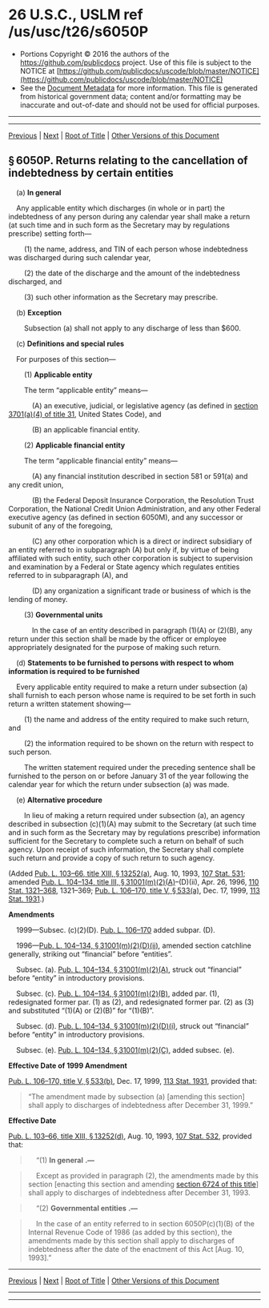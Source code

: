 ---
---

# 26 U.S.C., USLM ref /us/usc/t26/s6050P

* Portions Copyright © 2016 the authors of the https://github.com/publicdocs project.
  Use of this file is subject to the NOTICE at [https://github.com/publicdocs/uscode/blob/master/NOTICE](https://github.com/publicdocs/uscode/blob/master/NOTICE)
* See the [Document Metadata](././../../../../../../../..//README.md) for more information.
  This file is generated from historical government data; content and/or formatting may be inaccurate and out-of-date and should not be used for official purposes.

----------
----------

[Previous](./../../../../../../../..//us/usc/t26/stF/ch61/schA/ptIII/sptB/m__us_usc_t26_s6050N.md) | [Next](./../../../../../../../..//us/usc/t26/stF/ch61/schA/ptIII/sptB/m__us_usc_t26_s6050Q.md) | [Root of Title](./../../../../../../../../) | [Other Versions of this Document](https://publicdocs.github.io/go/links?ns=uslm&ref=%2Fus%2Fusc%2Ft26%2Fs6050P)

## § 6050P. Returns relating to the cancellation of indebtedness by certain entities

    (a) __In general__ 

    Any applicable entity which discharges (in whole or in part) the indebtedness of any person during any calendar year shall make a return (at such time and in such form as the Secretary may by regulations prescribe) setting forth—

        (1) the name, address, and TIN of each person whose indebtedness was discharged during such calendar year,

        (2) the date of the discharge and the amount of the indebtedness discharged, and

        (3) such other information as the Secretary may prescribe.

    (b) __Exception__ 

        Subsection (a) shall not apply to any discharge of less than $600.

    (c) __Definitions and special rules__ 

    For purposes of this section—

        (1) __Applicable entity__ 

        The term “applicable entity” means—

            (A) an executive, judicial, or legislative agency (as defined in [section 3701(a)(4) of title 31][/us/usc/t31/s3701/a/4], United States Code), and

            (B) an applicable financial entity.

        (2) __Applicable financial entity__ 

        The term “applicable financial entity” means—

            (A) any financial institution described in section 581 or 591(a) and any credit union,

            (B) the Federal Deposit Insurance Corporation, the Resolution Trust Corporation, the National Credit Union Administration, and any other Federal executive agency (as defined in section 6050M), and any successor or subunit of any of the foregoing,

            (C) any other corporation which is a direct or indirect subsidiary of an entity referred to in subparagraph (A) but only if, by virtue of being affiliated with such entity, such other corporation is subject to supervision and examination by a Federal or State agency which regulates entities referred to in subparagraph (A), and

            (D) any organization a significant trade or business of which is the lending of money.

        (3) __Governmental units__ 

            In the case of an entity described in paragraph (1)(A) or (2)(B), any return under this section shall be made by the officer or employee appropriately designated for the purpose of making such return.

    (d) __Statements to be furnished to persons with respect to whom information is required to be furnished__ 

    Every applicable entity required to make a return under subsection (a) shall furnish to each person whose name is required to be set forth in such return a written statement showing—

        (1) the name and address of the entity required to make such return, and

        (2) the information required to be shown on the return with respect to such person.

        The written statement required under the preceding sentence shall be furnished to the person on or before January 31 of the year following the calendar year for which the return under subsection (a) was made.

    (e) __Alternative procedure__ 

        In lieu of making a return required under subsection (a), an agency described in subsection (c)(1)(A) may submit to the Secretary (at such time and in such form as the Secretary may by regulations prescribe) information sufficient for the Secretary to complete such a return on behalf of such agency. Upon receipt of such information, the Secretary shall complete such return and provide a copy of such return to such agency.

(Added [Pub. L. 103–66, title XIII, § 13252(a)][/us/pl/103/66/s13252/a], Aug. 10, 1993, [107 Stat. 531][/us/stat/107/531]; amended [Pub. L. 104–134, title III, § 31001(m)(2)(A)][/us/pl/104/134/s31001/m/2/A]–(D)(ii), Apr. 26, 1996, [110 Stat. 1321–368][/us/stat/110/1321-368], 1321–369; [Pub. L. 106–170, title V, § 533(a)][/us/pl/106/170/s533/a], Dec. 17, 1999, [113 Stat. 1931][/us/stat/113/1931].)

 __Amendments__ 

    1999—Subsec. (c)(2)(D). [Pub. L. 106–170][/us/pl/106/170] added subpar. (D).

    1996—[Pub. L. 104–134, § 31001(m)(2)(D)(ii)][/us/pl/104/134/s31001/m/2/D/ii], amended section catchline generally, striking out “financial” before “entities”.

    Subsec. (a). [Pub. L. 104–134, § 31001(m)(2)(A)][/us/pl/104/134/s31001/m/2/A], struck out “financial” before “entity” in introductory provisions.

    Subsec. (c). [Pub. L. 104–134, § 31001(m)(2)(B)][/us/pl/104/134/s31001/m/2/B], added par. (1), redesignated former par. (1) as (2), and redesignated former par. (2) as (3) and substituted “(1)(A) or (2)(B)” for “(1)(B)”.

    Subsec. (d). [Pub. L. 104–134, § 31001(m)(2)(D)(i)][/us/pl/104/134/s31001/m/2/D/i], struck out “financial” before “entity” in introductory provisions.

    Subsec. (e). [Pub. L. 104–134, § 31001(m)(2)(C)][/us/pl/104/134/s31001/m/2/C], added subsec. (e).

 __Effective Date of 1999 Amendment__ 

[Pub. L. 106–170, title V, § 533(b)][/us/pl/106/170/s533/b], Dec. 17, 1999, [113 Stat. 1931][/us/stat/113/1931], provided that: 

> “The amendment made by subsection (a) \[amending this section\] shall apply to discharges of indebtedness after December 31, 1999.”

 __Effective Date__ 

[Pub. L. 103–66, title XIII, § 13252(d)][/us/pl/103/66/s13252/d], Aug. 10, 1993, [107 Stat. 532][/us/stat/107/532], provided that:

>     “(1)  __In general__  __.—__ 

>     Except as provided in paragraph (2), the amendments made by this section \[enacting this section and amending [section 6724 of this title][/us/usc/t26/s6724]\] shall apply to discharges of indebtedness after December 31, 1993.

>     “(2)  __Governmental entities__  __.—__ 

>     In the case of an entity referred to in section 6050P(c)(1)(B) of the Internal Revenue Code of 1986 (as added by this section), the amendments made by this section shall apply to discharges of indebtedness after the date of the enactment of this Act \[Aug. 10, 1993\].”

----------

[Previous](./../../../../../../../..//us/usc/t26/stF/ch61/schA/ptIII/sptB/m__us_usc_t26_s6050N.md) | [Next](./../../../../../../../..//us/usc/t26/stF/ch61/schA/ptIII/sptB/m__us_usc_t26_s6050Q.md) | [Root of Title](./../../../../../../../../) | [Other Versions of this Document](https://publicdocs.github.io/go/links?ns=uslm&ref=%2Fus%2Fusc%2Ft26%2Fs6050P)

----------
----------

[/us/usc/t31/s3701/a/4]: https://publicdocs.github.io/go/links?ns=uslm&ref=%2Fus%2Fusc%2Ft31%2Fs3701%2Fa%2F4
[/us/pl/103/66/s13252/a]: https://publicdocs.github.io/go/links?ns=uslm&ref=%2Fus%2Fpl%2F103%2F66%2Fs13252%2Fa
[/us/stat/107/531]: https://publicdocs.github.io/go/links?ns=uslm&ref=%2Fus%2Fstat%2F107%2F531
[/us/pl/104/134/s31001/m/2/A]: https://publicdocs.github.io/go/links?ns=uslm&ref=%2Fus%2Fpl%2F104%2F134%2Fs31001%2Fm%2F2%2FA
[/us/stat/110/1321-368]: https://publicdocs.github.io/go/links?ns=uslm&ref=%2Fus%2Fstat%2F110%2F1321-368
[/us/pl/106/170/s533/a]: https://publicdocs.github.io/go/links?ns=uslm&ref=%2Fus%2Fpl%2F106%2F170%2Fs533%2Fa
[/us/stat/113/1931]: https://publicdocs.github.io/go/links?ns=uslm&ref=%2Fus%2Fstat%2F113%2F1931
[/us/pl/106/170]: https://publicdocs.github.io/go/links?ns=uslm&ref=%2Fus%2Fpl%2F106%2F170
[/us/pl/104/134/s31001/m/2/D/ii]: https://publicdocs.github.io/go/links?ns=uslm&ref=%2Fus%2Fpl%2F104%2F134%2Fs31001%2Fm%2F2%2FD%2Fii
[/us/pl/104/134/s31001/m/2/A]: https://publicdocs.github.io/go/links?ns=uslm&ref=%2Fus%2Fpl%2F104%2F134%2Fs31001%2Fm%2F2%2FA
[/us/pl/104/134/s31001/m/2/B]: https://publicdocs.github.io/go/links?ns=uslm&ref=%2Fus%2Fpl%2F104%2F134%2Fs31001%2Fm%2F2%2FB
[/us/pl/104/134/s31001/m/2/D/i]: https://publicdocs.github.io/go/links?ns=uslm&ref=%2Fus%2Fpl%2F104%2F134%2Fs31001%2Fm%2F2%2FD%2Fi
[/us/pl/104/134/s31001/m/2/C]: https://publicdocs.github.io/go/links?ns=uslm&ref=%2Fus%2Fpl%2F104%2F134%2Fs31001%2Fm%2F2%2FC
[/us/pl/106/170/s533/b]: https://publicdocs.github.io/go/links?ns=uslm&ref=%2Fus%2Fpl%2F106%2F170%2Fs533%2Fb
[/us/stat/113/1931]: https://publicdocs.github.io/go/links?ns=uslm&ref=%2Fus%2Fstat%2F113%2F1931
[/us/pl/103/66/s13252/d]: https://publicdocs.github.io/go/links?ns=uslm&ref=%2Fus%2Fpl%2F103%2F66%2Fs13252%2Fd
[/us/stat/107/532]: https://publicdocs.github.io/go/links?ns=uslm&ref=%2Fus%2Fstat%2F107%2F532
[/us/usc/t26/s6724]: https://publicdocs.github.io/go/links?ns=uslm&ref=%2Fus%2Fusc%2Ft26%2Fs6724


